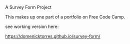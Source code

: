A Survey Form Project

This makes up one part of a portfolio on Free Code Camp.

see working version here:

https://domenicktorres.github.io/survey-form/
